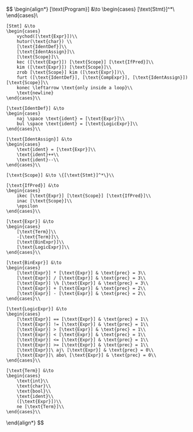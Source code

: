 <!--TODO: rewrite the expression grammar to reflect the implementation-->

$$
\begin{align*}
    [\text{Program}] &\to
    \begin{cases}
    [\text{Stmt}]^*\\
    \end{cases}\\

    [Stmt] &\to
    \begin{cases}
        vychod([\text{Expr}])\\
        hutor(\text{char}) \\
        [\text{IdentDef}]\\
        [\text{IdentAssign}]\\
        [\text{Scope}]\\
        kec ([\text{Expr}]) [\text{Scope}] [\text{IfPred}]\\
        kim ([\text{Expr}]) [\text{Scope}]\\
        zrob [\text{Scope}] kim ([\text{Expr}])\\
        furt ([\text{IdentDef}], [\text{CompExpr}], [\text{IdentAssign}])[\text{Scope}]\\
        konec \leftarrow \text{only inside a loop}\\
        \text{newline}
    \end{cases}\\

    [\text{IdentDef}] &\to
    \begin{cases}
        naj \space \text{ident} = [\text{Expr}]\\
        bul \space \text{ident} = [\text{LogicExpr}]\\
    \end{cases}\\

    [\text{IdentAssign}] &\to
    \begin{cases}
        \text{ident} = [\text{Expr}]\\
        \text{ident}++\\
        \text{ident}--\\
    \end{cases}\\

    [\text{Scope}] &\to \{[\text{Stmt}]^*\}\\

    [\text{IfPred}] &\to
    \begin{cases}
        ikec [\text{Expr}] [\text{Scope}] [\text{IfPred}]\\
        inac [\text{Scope}]\\
        \epsilon
    \end{cases}\\

    [\text{Expr}] &\to
    \begin{cases}
        [\text{Term}]\\
        -[\text{Term}]\\
        [\text{BinExpr}]\\
        [\text{LogicExpr}]\\
    \end{cases}\\

    [\text{BinExpr}] &\to
    \begin{cases}
        [\text{Expr}] * [\text{Expr}] & \text{prec} = 3\\
        [\text{Expr}] / [\text{Expr}] & \text{prec} = 3\\
        [\text{Expr}] \% [\text{Expr}] & \text{prec} = 3\\
        [\text{Expr}] + [\text{Expr}] & \text{prec} = 2\\
        [\text{Expr}] - [\text{Expr}] & \text{prec} = 2\\
    \end{cases}\\

    [\text{LogicExpr}] &\to
    \begin{cases}
        [\text{Expr}] == [\text{Expr}] & \text{prec} = 1\\
        [\text{Expr}] != [\text{Expr}] & \text{prec} = 1\\
        [\text{Expr}] > [\text{Expr}] & \text{prec} = 1\\
        [\text{Expr}] < [\text{Expr}] & \text{prec} = 1\\
        [\text{Expr}] <= [\text{Expr}] & \text{prec} = 1\\
        [\text{Expr}] >= [\text{Expr}] & \text{prec} = 1\\
        [\text{Expr}]\ aj\ [\text{Expr}] & \text{prec} = 0\\
        [\text{Expr}]\ abo\ [\text{Expr}] & \text{prec} = 0\\
    \end{cases}\\

    [\text{Term}] &\to
    \begin{cases}
        \text{int}\\
        \text{char}\\
        \text{bool}\\
        \text{ident}\\
        ([\text{Expr}])\\
        ne [\text{Term}]\\
    \end{cases}\\
\end{align*}
$$